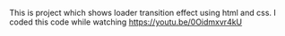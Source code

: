 This is project which shows loader transition effect using html and css. I coded this code while watching https://youtu.be/0Oidmxvr4kU
